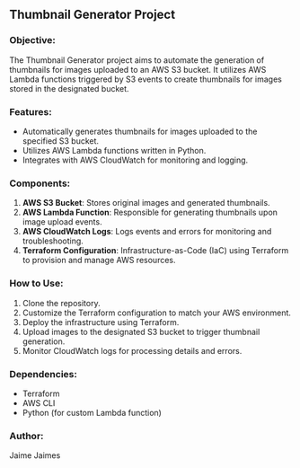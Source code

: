 ## Thumbnail Generator Project

### Objective:
The Thumbnail Generator project aims to automate the generation of thumbnails for images uploaded to an AWS S3 bucket. It utilizes AWS Lambda functions triggered by S3 events to create thumbnails for images stored in the designated bucket.

### Features:
- Automatically generates thumbnails for images uploaded to the specified S3 bucket.
- Utilizes AWS Lambda functions written in Python.
- Integrates with AWS CloudWatch for monitoring and logging.

### Components:
1. **AWS S3 Bucket**: Stores original images and generated thumbnails.
2. **AWS Lambda Function**: Responsible for generating thumbnails upon image upload events.
3. **AWS CloudWatch Logs**: Logs events and errors for monitoring and troubleshooting.
4. **Terraform Configuration**: Infrastructure-as-Code (IaC) using Terraform to provision and manage AWS resources.

### How to Use:
1. Clone the repository.
2. Customize the Terraform configuration to match your AWS environment.
3. Deploy the infrastructure using Terraform.
4. Upload images to the designated S3 bucket to trigger thumbnail generation.
5. Monitor CloudWatch logs for processing details and errors.

### Dependencies:
- Terraform
- AWS CLI
- Python (for custom Lambda function)

### Author:
Jaime Jaimes
